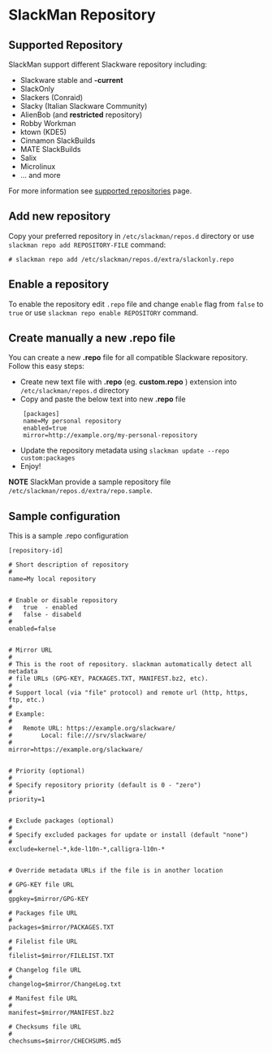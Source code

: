 # SlackMan Repository

## Supported Repository

SlackMan support different Slackware repository including:

 - Slackware stable and **-current**
 - SlackOnly
 - Slackers (Conraid)
 - Slacky (Italian Slackware Community)
 - AlienBob (and **restricted** repository)
 - Robby Workman
 - ktown (KDE5)
 - Cinnamon SlackBuilds
 - MATE SlackBuilds
 - Salix
 - Microlinux
 - ... and more

For more information see [supported repositories](supported-repo.md) page.

## Add new repository

Copy your preferred repository in `/etc/slackman/repos.d` directory or use
`slackman repo add REPOSITORY-FILE` command:

    # slackman repo add /etc/slackman/repos.d/extra/slackonly.repo

## Enable a repository

To enable the repository edit `.repo` file and change `enable` flag from `false`
to `true` or use `slackman repo enable REPOSITORY` command.

## Create manually a new .repo file

You can create a new **.repo** file for all compatible Slackware repository.
Follow this easy steps:

 - Create new text file with **.repo** (eg. **custom.repo** ) extension into `/etc/slackman/repos.d` directory
 - Copy and paste the below text into new **.repo** file

```
    [packages]
    name=My personal repository
    enabled=true
    mirror=http://example.org/my-personal-repository
```

 - Update the repository metadata using `slackman update --repo custom:packages`
 - Enjoy!

**NOTE** SlackMan provide a sample repository file `/etc/slackman/repos.d/extra/repo.sample`.


## Sample configuration

This is a sample .repo configuration

    [repository-id]

    # Short description of repository
    #
    name=My local repository


    # Enable or disable repository
    #   true  - enabled
    #   false - disabeld
    #
    enabled=false


    # Mirror URL
    #
    # This is the root of repository. slackman automatically detect all metadata
    # file URLs (GPG-KEY, PACKAGES.TXT, MANIFEST.bz2, etc).
    #
    # Support local (via "file" protocol) and remote url (http, https, ftp, etc.)
    #
    # Example:
    #
    #   Remote URL: https://example.org/slackware/
    #        Local: file:///srv/slackware/
    #
    mirror=https://example.org/slackware/


    # Priority (optional)
    #
    # Specify repository priority (default is 0 - "zero")
    #
    priority=1


    # Exclude packages (optional)
    #
    # Specify excluded packages for update or install (default "none")
    #
    exclude=kernel-*,kde-l10n-*,calligra-l10n-*


    # Override metadata URLs if the file is in another location

    # GPG-KEY file URL
    #
    gpgkey=$mirror/GPG-KEY

    # Packages file URL
    #
    packages=$mirror/PACKAGES.TXT

    # Filelist file URL
    #
    filelist=$mirror/FILELIST.TXT

    # Changelog file URL
    #
    changelog=$mirror/ChangeLog.txt

    # Manifest file URL
    #
    manifest=$mirror/MANIFEST.bz2

    # Checksums file URL
    #
    chechsums=$mirror/CHECHSUMS.md5
